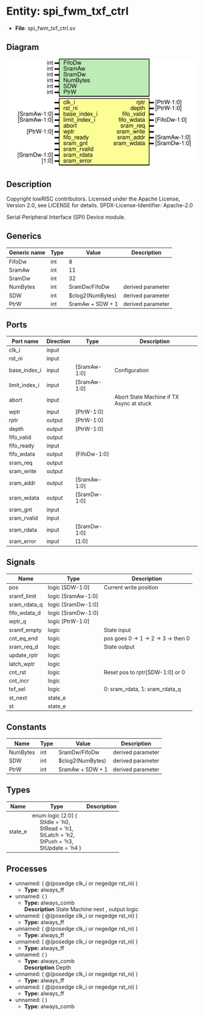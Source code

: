 # Entity: spi_fwm_txf_ctrl

- **File**: spi_fwm_txf_ctrl.sv
## Diagram

![Diagram](spi_fwm_txf_ctrl.svg "Diagram")
## Description

 Copyright lowRISC contributors.
 Licensed under the Apache License, Version 2.0, see LICENSE for details.
 SPDX-License-Identifier: Apache-2.0

 Serial Peripheral Interface (SPI) Device module.


## Generics

| Generic name | Type | Value            | Description         |
| ------------ | ---- | ---------------- | ------------------- |
| FifoDw       | int  | 8                |                     |
| SramAw       | int  | 11               |                     |
| SramDw       | int  | 32               |                     |
| NumBytes     | int  | SramDw/FifoDw    |  derived parameter  |
| SDW          | int  | $clog2(NumBytes) |  derived parameter  |
| PtrW         | int  | SramAw + SDW + 1 |  derived parameter  |
## Ports

| Port name     | Direction | Type         | Description                              |
| ------------- | --------- | ------------ | ---------------------------------------- |
| clk_i         | input     |              |                                          |
| rst_ni        | input     |              |                                          |
| base_index_i  | input     | [SramAw-1:0] |  Configuration                           |
| limit_index_i | input     | [SramAw-1:0] |                                          |
| abort         | input     |              | Abort State Machine if TX Async at stuck |
| wptr          | input     | [PtrW-1:0]   |                                          |
| rptr          | output    | [PtrW-1:0]   |                                          |
| depth         | output    | [PtrW-1:0]   |                                          |
| fifo_valid    | output    |              |                                          |
| fifo_ready    | input     |              |                                          |
| fifo_wdata    | output    | [FifoDw-1:0] |                                          |
| sram_req      | output    |              |                                          |
| sram_write    | output    |              |                                          |
| sram_addr     | output    | [SramAw-1:0] |                                          |
| sram_wdata    | output    | [SramDw-1:0] |                                          |
| sram_gnt      | input     |              |                                          |
| sram_rvalid   | input     |              |                                          |
| sram_rdata    | input     | [SramDw-1:0] |                                          |
| sram_error    | input     | [1:0]        |                                          |
## Signals

| Name         | Type               | Description                          |
| ------------ | ------------------ | ------------------------------------ |
| pos          | logic [SDW-1:0]    | Current write position               |
| sramf_limit  | logic [SramAw-1:0] |                                      |
| sram_rdata_q | logic [SramDw-1:0] |                                      |
| fifo_wdata_d | logic [SramDw-1:0] |                                      |
| wptr_q       | logic [PtrW-1:0]   |                                      |
| sramf_empty  | logic              |  State input                         |
| cnt_eq_end   | logic              | pos goes 0 -> 1 -> 2 -> 3 -> then 0  |
| sram_req_d   | logic              |  State output                        |
| update_rptr  | logic              |                                      |
| latch_wptr   | logic              |                                      |
| cnt_rst      | logic              | Reset pos to rptr[SDW-1:0] or 0      |
| cnt_incr     | logic              |                                      |
| txf_sel      | logic              | 0: sram_rdata, 1: sram_rdata_q       |
| st_next      | state_e            |                                      |
| st           | state_e            |                                      |
## Constants

| Name     | Type | Value            | Description        |
| -------- | ---- | ---------------- | ------------------ |
| NumBytes | int  | SramDw/FifoDw    | derived parameter  |
| SDW      | int  | $clog2(NumBytes) | derived parameter  |
| PtrW     | int  | SramAw + SDW + 1 | derived parameter  |
## Types

| Name    | Type                                                                                                                                                                                                                                                                                                          | Description |
| ------- | ------------------------------------------------------------------------------------------------------------------------------------------------------------------------------------------------------------------------------------------------------------------------------------------------------------- | ----------- |
| state_e | enum logic [2:0] {<br><span style="padding-left:20px">     StIdle   = 'h0,<br><span style="padding-left:20px">     StRead   = 'h1,<br><span style="padding-left:20px">     StLatch  = 'h2,<br><span style="padding-left:20px">     StPush   = 'h3,<br><span style="padding-left:20px">     StUpdate = 'h4   } |             |
## Processes
- unnamed: ( @(posedge clk_i or negedge rst_ni) )
  - **Type:** always_ff
- unnamed: (  )
  - **Type:** always_comb
</br>**Description**
 State Machine next , output logic 
- unnamed: ( @(posedge clk_i or negedge rst_ni) )
  - **Type:** always_ff
- unnamed: ( @(posedge clk_i or negedge rst_ni) )
  - **Type:** always_ff
- unnamed: ( @(posedge clk_i or negedge rst_ni) )
  - **Type:** always_ff
- unnamed: (  )
  - **Type:** always_comb
</br>**Description**
 Depth 
- unnamed: ( @(posedge clk_i or negedge rst_ni) )
  - **Type:** always_ff
- unnamed: ( @(posedge clk_i or negedge rst_ni) )
  - **Type:** always_ff
- unnamed: (  )
  - **Type:** always_comb
